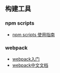 ## 构建工具

### npm scripts
* [npm scripts 使用指南](http://www.ruanyifeng.com/blog/2016/10/npm_scripts.html)

### webpack
* [webpack入门](https://www.jianshu.com/p/42e11515c10f)
* [webpack中文文档](https://www.webpackjs.com/concepts/)
